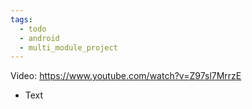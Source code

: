```yaml
---
tags:
  - todo
  - android
  - multi_module_project
---
```

Video: https://www.youtube.com/watch?v=Z97sl7MrrzE
- Text